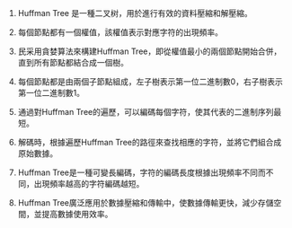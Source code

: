 

1. Huffman Tree 是一種二叉树，用於進行有效的資料壓縮和解壓縮。

2. 每個節點都有一個權值，該權值表示對應字符的出現頻率。

3. 民采用貪婪算法來構建Huffman Tree，即從權值最小的兩個節點開始合併，直到所有節點都結合成一個樹。

4. 每個節點都是由兩個子節點組成，左子樹表示第一位二進制數0，右子樹表示第一位二進制數1。

5. 通過對Huffman Tree的遍歷，可以編碼每個字符，使其代表的二進制序列最短。

6. 解碼時，根據遍歷Huffman Tree的路徑來查找相應的字符，並將它們組合成原始數據。

7. Huffman Tree是一種可變長編碼，字符的編碼長度根據出現頻率不同而不同，出現頻率越高的字符編碼越短。

8. Huffman Tree廣泛應用於數據壓縮和傳輸中，使數據傳輸更快，減少存儲空間，並提高數據使用效率。